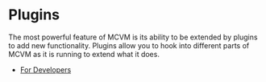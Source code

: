 # Plugins
The most powerful feature of MCVM is its ability to be extended by plugins to add new functionality. Plugins allow you to hook into different parts of MCVM as it is running to extend what it does.

- [For Developers](development/1_format.md)

